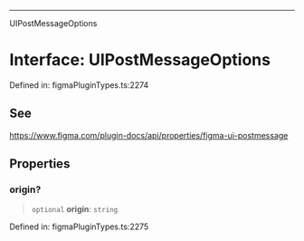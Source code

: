---

UIPostMessageOptions

# Interface: UIPostMessageOptions

Defined in: figmaPluginTypes.ts:2274

## See

https://www.figma.com/plugin-docs/api/properties/figma-ui-postmessage

## Properties

### origin?

> `optional` **origin**: `string`

Defined in: figmaPluginTypes.ts:2275
